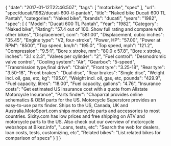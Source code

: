 {
    "date": "2017-01-12T22:46:50Z",
    "tags": [
        "motorbike",
        "spec"
    ],
    "url": "spec\/ducati\/1982\/ducati-600-tl-pantah",
    "title": "Naked bike Ducati 600 TL Pantah",
    "categories": "Naked bike",
    "brands": "ducati",
    "years": "1982",
    "spec": [
        {
            "Model": "Ducati 600 TL Pantah",
            "Year": "1982",
            "Category": "Naked bike",
            "Rating": "57.4 out of 100. Show full rating and compare with other bikes",
            "Displacement, ccm": "581.00",
            "Displacement, cubic inches": "35.45",
            "Engine type": "V2, four-stroke",
            "Power, HP": "57.00",
            "Power at RPM": "8500",
            "Top speed, km\/h": "195.0",
            "Top speed, mph": "121.2",
            "Compression": "9.5:1",
            "Bore x stroke, mm": "80.0 x 57.8",
            "Bore x stroke, inches": "3.1 x 2.3",
            "Valves per cylinder": "2",
            "Fuel control": "Desmodromic valve control",
            "Cooling system": "Air",
            "Gearbox": "5-speed",
            "Transmission type,final drive": "Chain",
            "Front tyre": "3.25-18",
            "Rear tyre": "3.50-18",
            "Front brakes": "Dual disc",
            "Rear brakes": "Single disc",
            "Weight incl. oil, gas, etc, kg": "195.0",
            "Weight incl. oil, gas, etc, pounds": "429.9",
            "Fuel capacity, litres": "18.00",
            "Fuel capacity, gallons": "4.76",
            "Insurance costs": "Get estimated US insurance cost with a quote from Allstate Motorcycle Insurance",
            "Parts finder": "Chaparral provides online schematics & OEM parts for the US.   Motorcycle Superstore provides an easy-to-use parts finder. Ships to the US, Canada, UK and Australia.MotoSport.com ships motorcycle parts and accessories to most countries.    Sixity.com has low prices and free shipping on ATV and motorcycle parts to the US. Also check out our overview of motorcycle webshops at Bikez.info",
            "Loans, tests, etc": "Search the web for dealers, loan costs, tests, customizing, etc",
            "Related bikes": "List related bikes for comparison of specs"
        }
    ]
}